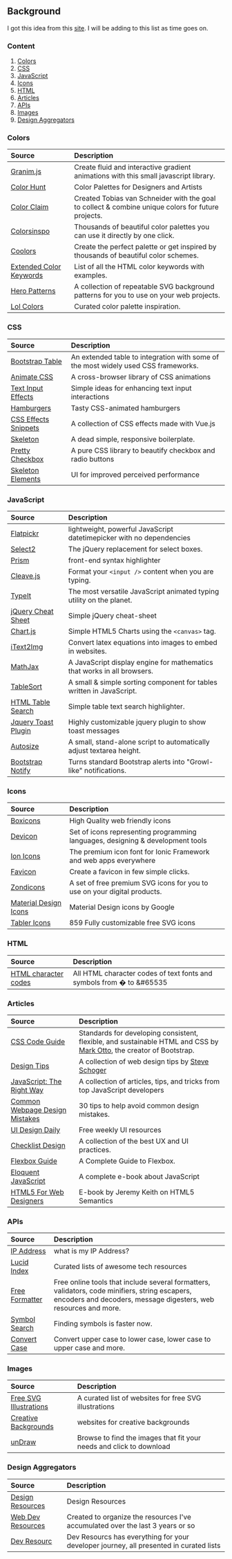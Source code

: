 ## Background

I got this idea from this [site](https://webdevresources.info/colors). I will be adding to this list as time goes on.

### Content
1. [Colors](#colors)
2. [CSS](#css)
3. [JavaScript](#javascript)
4. [Icons](#icons)
5. [HTML](#html)
6. [Articles](#articles)
7. [APIs](#apis)
8. [Images](#images)
9. [Design Aggregators](#design-aggregators)


### Colors

Source | Description
:--- | :---
[Granim.js](https://github.com/sarcadass/granim.js) | Create fluid and interactive gradient animations with this small javascript library.
[Color Hunt](https://colorhunt.co/) | Color Palettes for Designers and Artists
[Color Claim](https://www.vanschneider.com/colors) | Created Tobias van Schneider with the goal to collect & combine unique colors for future projects.
[Colorsinspo](https://colorsinspo.com/) | Thousands of beautiful color palettes you can use it directly by one click.
[Coolors](https://coolors.co/) | Create the perfect palette or get inspired by thousands of beautiful color schemes.
[Extended Color Keywords](https://drafts.csswg.org/css-color-3/#svg-color) | List of all the HTML color keywords with examples.
[Hero Patterns](http://www.heropatterns.com/) | A collection of repeatable SVG background patterns for you to use on your web projects.
[Lol Colors](https://www.webdesignrankings.com/resources/lolcolors/) | Curated color palette inspiration.


### CSS

Source | Description
:--- | :---
[Bootstrap Table](https://bootstrap-table.com/docs/getting-started/introduction/) | An extended table to integration with some of the most widely used CSS frameworks.
[Animate CSS](https://daneden.github.io/animate.css/) | A cross-browser library of CSS animations
[Text Input Effects](https://tympanus.net/Development/TextInputEffects/index.html) | Simple ideas for enhancing text input interactions
[Hamburgers](https://jonsuh.com/hamburgers/) | Tasty CSS-animated hamburgers
[CSS Effects Snippets](https://emilkowalski.github.io/css-effects-snippets/) | A collection of CSS effects made with Vue.js
[Skeleton](http://getskeleton.com/) | A dead simple, responsive boilerplate.
[Pretty Checkbox](https://lokesh-coder.github.io/pretty-checkbox/) | A pure CSS library to beautify checkbox and radio buttons
[Skeleton Elements](https://skeleton-elements.dev/) | UI for improved perceived performance

### JavaScript

Source | Description
:--- | :---
[Flatpickr](https://flatpickr.js.org/) | lightweight, powerful JavaScript datetimepicker with no dependencies
[Select2](https://select2.org/) | The jQuery replacement for select boxes.
[Prism](https://prismjs.com/) | front-end syntax highlighter
[Cleave.js](https://nosir.github.io/cleave.js/) | Format your ```<input />``` content when you are typing.
[TypeIt](https://typeitjs.com/) | The most versatile JavaScript animated typing utility on the planet.
[jQuery Cheat Sheet](https://websitesetup.org/wp-content/uploads/2017/01/wsu-jquery-cheat-sheet.pdf) | Simple jQuery cheat-sheet
[Chart.js](https://www.chartjs.org/docs/latest/) | Simple HTML5 Charts using the ```<canvas>``` tag.
[iText2Img](http://www.sciweavers.org/free-online-latex-equation-editor) | Convert latex equations into images to embed in websites.
[MathJax](https://www.mathjax.org/) | A JavaScript display engine for mathematics that works in all browsers.
[TableSort](https://github.com/tristen/tablesort) | A small & simple sorting component for tables written in JavaScript.
[HTML Table Search](https://github.com/niksofteng/html-table-search-js) | Simple table text search highlighter.
[Jquery Toast Plugin](https://kamranahmed.info/toast) | Highly customizable jquery plugin to show toast messages
[Autosize](http://www.jacklmoore.com/autosize/) | A small, stand-alone script to automatically adjust textarea height.
[Bootstrap Notify](https://github.com/mouse0270/bootstrap-notify) | Turns standard Bootstrap alerts into "Growl-like" notifications.

### Icons

Source | Description
:--- | :---
[Boxicons](https://boxicons.com/) | High Quality web friendly icons
[Devicon](https://konpa.github.io/devicon/) | Set of icons representing programming languages, designing & development tools
[Ion Icons](https://ionicons.com/) | The premium icon font for Ionic Framework and web apps everywhere
[Favicon](https://favicon.io/favicon-generator/) | Create a favicon in few simple clicks.
[Zondicons](http://www.zondicons.com/icons.html) | A set of free premium SVG icons for you to use on your digital products.
[Material Design Icons](https://github.com/google/material-design-icons) | Material Design icons by Google
[Tabler Icons](https://tablericons.com/) | 859 Fully customizable free SVG icons

### HTML

Source | Description
:--- | :---
[HTML character codes](https://www.rapidtables.com/web/html/html-codes.html) | All HTML character codes of text fonts and symbols from &#0; to &#65535

### Articles

Source | Description
:--- | :---
[CSS Code Guide](https://codeguide.co/) | Standards for developing consistent, flexible, and sustainable HTML and CSS by [Mark Otto](https://mdo.fm/), the creator of Bootstrap.
[Design Tips](https://twitter.com/i/events/994601867987619840) | A collection of web design tips by [Steve Schoger](https://twitter.com/steveschoger)
[JavaScript: The Right Way](https://jstherightway.org/) | A collection of articles, tips, and tricks from top JavaScript developers
[Common Webpage Design Mistakes](http://blog-en.tilda.cc/articles-website-design-mistakes) | 30 tips to help avoid common design mistakes.
[UI Design Daily](https://uidesigndaily.com/) | Free weekly UI resources
[Checklist Design](https://www.checklist.design/) | A collection of the best UX and UI practices.
[Flexbox Guide](https://css-tricks.com/snippets/css/a-guide-to-flexbox/) | A Complete Guide to Flexbox.
[Eloquent JavaScript](https://eloquentjavascript.net/index.html) | A complete e-book about JavaScript
[HTML5 For Web Designers](https://www.dmassociates.com/images/general/HTML5_for_Web_Designers.pdf) | E-book by Jeremy Keith on HTML5 Semantics

### APIs

Source | Description
:--- | :---
[IP Address](http://ip4.me/) | what is my IP Address?
[Lucid Index](https://lucidindex.com/) | Curated lists of awesome tech resources
[Free Formatter](https://www.freeformatter.com/) | Free online tools that include several formatters, validators, code minifiers, string escapers, encoders and decoders, message digesters, web resources and more.
[Symbol Search](https://symbol-search.netlify.app/) | Finding symbols is faster now.
[Convert Case](https://convertcase.net/) | Convert upper case to lower case, lower case to upper case and more.

### Images

Source | Description
:--- | :---
[Free SVG Illustrations](https://wweb.dev/resources/free-svg-illustrations) | A curated list of websites for free SVG illustrations
[Creative Backgrounds](https://wweb.dev/resources/creative-backgrounds) | websites for creative backgrounds
[unDraw](https://undraw.co/illustrations) | Browse to find the images that fit your needs and click to download



### Design Aggregators

Source | Description
:--- | :---
[Design Resources](https://www.designresourc.es/) | Design Resources
[Web Dev Resources](https://webdevresources.info/colors) | Created to organize the resources I've accumulated over the last 3 years or so
[Dev Resourc](https://devresourc.es/) | Dev Resourcs has everything for your developer journey, all presented in curated lists




<script>
  $(document).ready(function() {
    sortTables();
    setLinks();
  });

  function sortTables() {
    var tables = $('table');
    var size = tables.length;

    for (var count = 0; count < size; count++) {
      var table = tables[count];              // next table
      var rows = $(table).find('tbody tr');   // get the tbody rows in the table
      rows = sortRows(rows);                  // sort the rows
      $(table).find('tbody').html(rows);      // replace the rows with the sorted rows
    }
  }

  function sortRows(rows) {
    rows.sort(function (a, b) {
      var nameA = $(a).find('td a').first().text().toUpperCase();
      var nameB = $(b).find('td a').first().text().toUpperCase();
      return (nameA < nameB) ? -1 : 1;
    });

    return rows;
  }

  // make all links in the table open in a new tab
  function setLinks() {
    $('table tbody tr a').attr("target", "_blank");
  }



</script>
